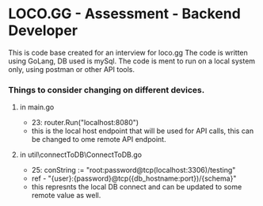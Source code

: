 # LOCO.GG - Assessment - Backend Developer

This is code base created for an interview for loco.gg
The code is written using GoLang, DB used is mySql.
The code is ment to run on a local system only, using postman or other API tools.

### Things to consider changing on different devices.

1. in main.go
   - 23: router.Run("localhost:8080") 
   - this is the local host endpoint that will be used for API calls, this can be changed to ome remote API endpoint.

2. in util\connectToDB\ConnectToDB.go
   - 25: conString := "root:password@tcp(localhost:3306)/testing" 
   - ref - "{user}:{password}@tcp({db_hostname:port})/{schema}"
   - this represnts the local DB connect and can be updated to some remote value as well.

